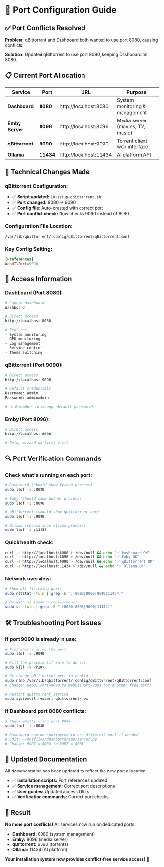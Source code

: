 # 🔌 Port Configuration Guide

## ✅ **Port Conflicts Resolved**

**Problem:** qBittorrent and Dashboard both wanted to use port 8080, causing conflicts.

**Solution:** Updated qBittorrent to use port 9090, keeping Dashboard on 8080.

## 📋 **Current Port Allocation**

| Service | Port | URL | Purpose |
|---------|------|-----|---------|
| **Dashboard** | **8080** | http://localhost:8080 | System monitoring & management |
| **Emby Server** | **8096** | http://localhost:8096 | Media server (movies, TV, music) |
| **qBittorrent** | **9090** | http://localhost:9090 | Torrent client web interface |
| **Ollama** | **11434** | http://localhost:11434 | AI platform API |

## 🔧 **Technical Changes Made**

### **qBittorrent Configuration:**
- ✅ **Script updated:** `10-setup-qbittorrent.sh`
- ✅ **Port changed:** 8080 → 9090
- ✅ **Config file:** Auto-created with correct port
- ✅ **Port conflict check:** Now checks 9090 instead of 8080

### **Configuration File Location:**
```bash
/var/lib/qbittorrent/.config/qBittorrent/qBittorrent.conf
```

### **Key Config Setting:**
```ini
[Preferences]
WebUI\Port=9090
```

## 🎯 **Access Information**

### **Dashboard (Port 8080):**
```bash
# Launch dashboard
dashboard

# Direct access
http://localhost:8080

# Features
- System monitoring
- GPU monitoring  
- Log management
- Service control
- Theme switching
```

### **qBittorrent (Port 9090):**
```bash
# Direct access
http://localhost:9090

# Default credentials
Username: admin
Password: adminadmin

# ⚠️ Remember to change default password!
```

### **Emby (Port 8096):**
```bash
# Direct access
http://localhost:8096

# Setup wizard on first visit
```

## 🔍 **Port Verification Commands**

### **Check what's running on each port:**
```bash
# Dashboard (should show Python process)
sudo lsof -i :8080

# Emby (should show dotnet process)  
sudo lsof -i :8096

# qBittorrent (should show qbittorrent-nox)
sudo lsof -i :9090

# Ollama (should show ollama process)
sudo lsof -i :11434
```

### **Quick health check:**
```bash
curl -s http://localhost:8080 > /dev/null && echo "✅ Dashboard OK"
curl -s http://localhost:8096 > /dev/null && echo "✅ Emby OK"
curl -s http://localhost:9090 > /dev/null && echo "✅ qBittorrent OK"
curl -s http://localhost:11434 > /dev/null && echo "✅ Ollama OK"
```

### **Network overview:**
```bash
# Show all listening ports
sudo netstat -tuln | grep -E ":(8080|8096|9090|11434)"

# Or with ss (modern replacement)
sudo ss -tuln | grep -E ":(8080|8096|9090|11434)"
```

## 🛠️ **Troubleshooting Port Issues**

### **If port 9090 is already in use:**
```bash
# Find what's using the port
sudo lsof -i :9090

# Kill the process (if safe to do so)
sudo kill -9 <PID>

# Or change qBittorrent port in config
sudo nano /var/lib/qbittorrent/.config/qBittorrent/qBittorrent.conf
# Change: WebUI\Port=9090 to WebUI\Port=9091 (or another free port)

# Restart qBittorrent service
sudo systemctl restart qbittorrent-nox
```

### **If Dashboard port 8080 conflicts:**
```bash
# Check what's using port 8080
sudo lsof -i :8080

# Dashboard can be configured to use different port if needed
# Edit: ~/dotfiles/dashboard/app/server.py
# Change: PORT = 8080 to PORT = 8081
```

## 📝 **Updated Documentation**

All documentation has been updated to reflect the new port allocation:

- ✅ **Installation scripts:** Port references updated
- ✅ **Service management:** Correct port descriptions
- ✅ **User guides:** Updated access URLs
- ✅ **Verification commands:** Correct port checks

## 🎉 **Result**

**No more port conflicts!** All services now run on dedicated ports:

- **Dashboard:** 8080 (system management)
- **Emby:** 8096 (media server)
- **qBittorrent:** 9090 (torrents)
- **Ollama:** 11434 (AI platform)

**Your installation system now provides conflict-free service access!** 🚀
